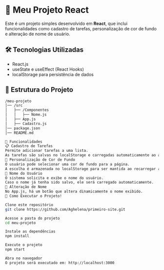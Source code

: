 # 📌 Meu Projeto React  

Este é um projeto simples desenvolvido em **React**, que inclui funcionalidades como cadastro de tarefas, personalização de cor de fundo e alteração de nome de usuário.  

## 🛠 Tecnologias Utilizadas  

- React.js  
- useState e useEffect (React Hooks)  
- localStorage para persistência de dados  

## 📂 Estrutura do Projeto  

```bash
/meu-projeto
│── /src
│   ├── /Componentes
│   │   ├── Nome.js
│   ├── App.js
│   ├── Cadastro.js
│── package.json
│── README.md

🚀 Funcionalidades
📋 Cadastro de Tarefas
Permite adicionar tarefas a uma lista.
As tarefas são salvas no localStorage e carregadas automaticamente ao abrir a aplicação.
🎨 Personalização de Cor de Fundo
O usuário pode selecionar uma cor de fundo para a página.
A escolha é armazenada no localStorage para ser mantida ao recarregar a página.
👤 Nome do Usuário
O sistema solicita e exibe o nome do usuário.
Caso o nome já tenha sido salvo, ele será carregado automaticamente.
🔄 Alteração de Nome
No App.js, há um botão que altera dinamicamente o nome exibido.
🏁 Como Executar o Projeto!

Clone este repositório
git clone https://github.com/Aghelena/primeiro-site.git

Acesse a pasta do projeto
cd meu-projeto

Instale as dependências
npm install

Execute o projeto
npm start

Abra no navegador
O projeto será executado em: http://localhost:3000

